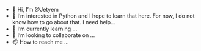 - 👋 Hi, I’m @Jetyem
- 👀 I’m interested in Python and I hope to learn that here. For now, I do not know how to go about that. I need help...
- 🌱 I’m currently learning ...
- 💞️ I’m looking to collaborate on ...
- 📫 How to reach me ...

<!---
Jetyem/Jetyem is a ✨ special ✨ repository because its `README.md` (this file) appears on your GitHub profile.
You can click the Preview link to take a look at your changes.
--->
